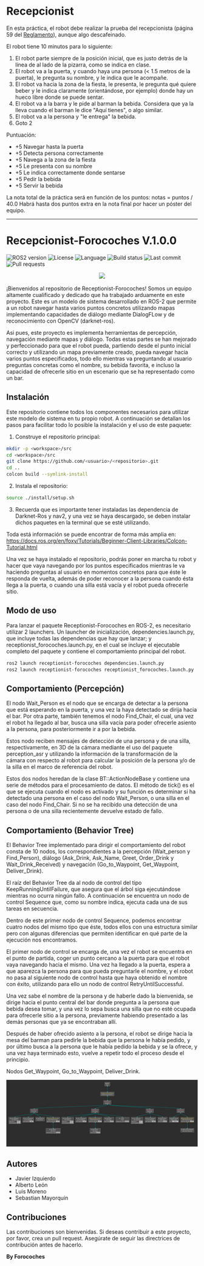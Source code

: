 # Recepcionist

En esta práctica, el robot debe realizar la prueba del recepcionista (página 59 del [Reglamento](https://athome.robocup.org/wp-content/uploads/2022_rulebook.pdf)), aunque algo descafeinado.

El robot tiene 10 minutos para lo siguiente:
1. El robot parte siempre de la posición inicial, que es justo detrás de la línea de al lado de la pizarra, como se indica en clase.
2. El robot va a la puerta, y cuando haya una persona (< 1.5 metros de la puerta), le pregunta su nombre, y le indica que le acompañe.
3. El robot va hacia la zona de la fiesta, le presenta, le pregunta qué quiere beber y le indica claramente (orientándose, por ejemplo) donde hay un hueco libre donde se puede sentar.
4. El robot va a la barra y le pide al barman la bebida. Considera que ya la lleva cuando el barman le dice "Aquí tienes", o algo similar.
5. El robot va a la persona y "le entrega" la bebida.
6. Goto 2

Puntuación:
* +5 Navegar hasta la puerta
* +5 Detecta persona correctamente
* +5 Navega a la zona de la fiesta
* +5 Le presenta con su nombre
* +5 Le indica correctamente donde sentarse
* +5 Pedir la bebida
* +5 Servir la bebida

La nota total de la práctica será en función de los puntos: notas = puntos / 40.0
Habrá hasta dos puntos extra en la nota final por hacer un póster del equipo.

***

# Recepcionist-Forocoches V.1.0.0
![ROS2 version](https://img.shields.io/badge/ROS2-Humble-blue)
![License](https://img.shields.io/badge/License-Apache%202.0-blue)
![Language](https://img.shields.io/badge/Language-C%2B%2B-orange)
![Build status](https://github.com/Docencia-fmrico/recepcionist-forocoches/actions/workflows/lint.yml/badge.svg?branch=main)
![Last commit](https://img.shields.io/github/last-commit/Docencia-fmrico/recepcionist-forocoches)
![Pull requests](https://img.shields.io/github/issues-pr-raw/Docencia-fmrico/recepcionist-forocoches)
<p align="center">
  <img src="https://github.com/Docencia-fmrico/recepcionist-forocoches/assets/92941012/eb32c787-7a2a-486e-acd2-91aac19d73cd" width="700"/>
</p>

¡Bienvenidos al repositorio de Receptionist-Forocoches! Somos un equipo altamente cualificado y dedicado que ha trabajado arduamente en este proyecto. Este es un modelo de sistema desarrollado en ROS-2 que permite a un robot navegar hasta varios puntos concretos utilizando mapas implementando capacidades de diálogo mediante DialogFLow y de reconocimiento con OpenCV (darknet-ros).

Asi pues, este proyecto es implementa herramientas de percepción, navegación mediante mapas y diálogo. Todas estas partes se han mejorado y perfeccionado para que el robot pueda, partiendo desde el punto inicial correcto y utilizando un mapa previamente creado, pueda navegar hacia varios puntos especificados, todo ello mientras va preguntando al usuario preguntas concretas como el nombre, su bebida favorita, e incluso la capacidad de ofrecerle sitio en un escenario que se ha representado como un bar.

## Instalación

Este repositorio contiene todos los componentes necesarios para utilizar este modelo de sistema en tu propio robot. A continuación se detallan los pasos para facilitar todo lo posible la instalación y el uso de este paquete:

1. Construye el repositorio principal:

```sh
mkdir -p <workspace>/src
cd <workspace>/src
git clone https://github.com/<usuario>/<repositorio>.git
cd ..
colcon build --symlink-install
```

2. Instala el repositorio:

```sh
source ./install/setup.sh
```

3. Recuerda que es importante tener instaladas las dependencia de Darknet-Ros y nav2, y una vez se haya descargado, se deben instalar dichos paquetes en la terminal que se esté utilizando.

Toda está información se puede encontrar de forma más amplia en: https://docs.ros.org/en/foxy/Tutorials/Beginner-Client-Libraries/Colcon-Tutorial.html

Una vez se haya instalado el repositorio, podrás poner en marcha tu robot y hacer que vaya navegando por los puntos especificados mientras le va haciendo preguntas al usuario en momentos concretos para que éste le responda de vuelta, además de poder reconocer a la persona cuando ésta llega a la puerta, o cuando una silla está vacía y el robot pueda ofrecerle sitio.

## Modo de uso

Para lanzar el paquete Receptionist-Forocoches en ROS-2, es necesitario utilizar 2 launchers. Un launcher de inicialización, dependencies.launch.py, que incluye todas las dependencias que hay que lanzar; y  receptionist_forocoches.launch.py, en el cual se incluye el ejecutable completo del paquete y contiene el comportamiento principal del robot.

```sh
ros2 launch receptionist-forocoches dependencies.launch.py
ros2 launch receptionist-forocoches receptionist_forocoches.launch.py
```

## Comportamiento (Percepción)

El nodo Wait_Person es el nodo que se encarga de detectar a la persona que está esperando en la puerta, y una vez la haya detectado se dirija hacia el bar. Por otra parte, también tenemos el nodo Find_Chair, el cual, una vez el robot ha llegado al bar, busca una silla vacía para poder ofrecerle asiento a la persona, para posteriormente ir a por la bebida.

Estos nodo reciben mensajes de detección de una persona y de una silla, respectivamente, en 3D de la cámara mediante el uso del paquete perception_asr y utilizando la información de la transformación de la cámara con respecto al robot para calcular la posición de la persona y/o de la silla en el marco de referencia del robot.

Estos dos nodos heredan de la clase BT::ActionNodeBase y contiene una serie de métodos para el procesamiento de datos. El método de tick() es el que se ejecuta cuando el nodo es activado y su función es determinar si ha detectado una persona en el caso del nodo Wait_Person, o una silla en el caso del nodo Find_Chair. Si no se ha recibido una detección de una persona o de una silla recientemente devuelve estado de fallo.

## Comportamiento (Behavior Tree)

El Behavior Tree implementado para dirigir el comportamiento del robot consta de 10 nodos, los correspondientes a la percepción (Wait_person y Find_Person), diálogo (Ask_Drink, Ask_Name, Greet, Order_Drink y Wait_Drink_Received) y navegación (Go_to_Waypoint, Get_Waypoint, Deliver_Drink).

El raíz del Behavior Tree da al nodo de control del tipo KeepRunningUntilFailure, que asegura que el árbol siga ejecutándose mientras no ocurra ningún fallo. A continuación se encuentra un nodo de control Sequence que, como su nombre indica, ejecuta cada una de sus tareas en secuencia.

Dentro de este primer nodo de control Sequence, podemos encontrar cuatro nodos del mismo tipo que éste, todos ellos con una estructura similar pero con algunas diferencias que permiten identificar en qué parte de la ejecución nos encontramos.

El primer nodo de control se encarga de, una vez el robot se encuentra en el punto de partida, coger un punto cercano a la puerta para que el robot vaya navegando hacia el mismo. Una vez ha llegado a la puerta, espera a que aparezca la persona para que pueda preguntarle el nombre, y el robot no pasa al siguiente nodo de control hasta que haya obtenido el nombre con éxito, utilizando para ello un nodo de control RetryUntilSuccessful.

Una vez sabe el nombre de la persona y de haberle dado la bienvenida, se dirige hacia el punto central del bar donde pregunta a la persona que bebida desea tomar, y una vez lo sepa busca una silla que no esté ocupada para ofrecerle sitio a la persona, previamente habiendo presentado a las demás personas que ya se encontraban allí.

Después de haber ofrecido asiento a la persona, el robot se dirige hacia la mesa del barman para pedirle la bebida que la persona le había pedido, y por último busca a la persona que le había pedido la bebida y se la ofrece, y una vez haya terminado esto, vuelve a repetir todo el proceso desde el principio.

Nodos Get_Waypoint, Go_to_Waypoint, Deliver_Drink.

![Alt text](media/BT.jpeg)

## Autores

* Javier Izquierdo
* Alberto León
* Luis Moreno
* Sebastian Mayorquín

## Contribuciones

Las contribuciones son bienvenidas. Si deseas contribuir a este proyecto, por favor, crea un pull request. Asegúrate de seguir las directrices de contribución antes de hacerlo.

__By Forocoches__


